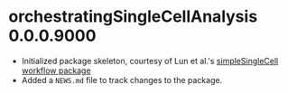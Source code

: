 # orchestratingSingleCellAnalysis 0.0.0.9000

* Initialized package skeleton, courtesy of Lun et al.'s [simpleSingleCell workflow package](https://github.com/MarioniLab/simpleSingleCell/)
* Added a `NEWS.md` file to track changes to the package.
